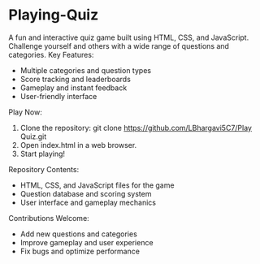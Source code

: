 # Playing-Quiz
A fun and interactive quiz game built using HTML, CSS, and JavaScript. Challenge yourself and others with a wide range of questions and categories.
Key Features:

- Multiple categories and question types
- Score tracking and leaderboards
- Gameplay and instant feedback
- User-friendly interface

Play Now:

1. Clone the repository: git clone https://github.com/LBhargavi5C7/Play Quiz.git
2. Open index.html in a web browser.
3. Start playing!

Repository Contents:

- HTML, CSS, and JavaScript files for the game
- Question database and scoring system
- User interface and gameplay mechanics

Contributions Welcome:

- Add new questions and categories
- Improve gameplay and user experience
- Fix bugs and optimize performance

